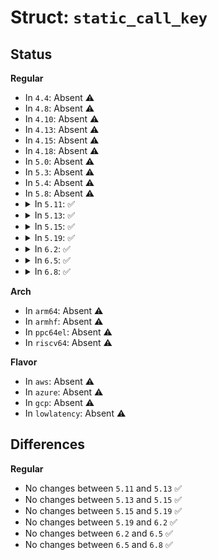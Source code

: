 # Struct: <code>static_call_key</code>

## Status
<b>Regular</b>
<ul>
<li>
In <code>4.4</code>: Absent ⚠️
</li>
<li>
In <code>4.8</code>: Absent ⚠️
</li>
<li>
In <code>4.10</code>: Absent ⚠️
</li>
<li>
In <code>4.13</code>: Absent ⚠️
</li>
<li>
In <code>4.15</code>: Absent ⚠️
</li>
<li>
In <code>4.18</code>: Absent ⚠️
</li>
<li>
In <code>5.0</code>: Absent ⚠️
</li>
<li>
In <code>5.3</code>: Absent ⚠️
</li>
<li>
In <code>5.4</code>: Absent ⚠️
</li>
<li>
In <code>5.8</code>: Absent ⚠️
</li>
<li>
<details>
<summary>In <code>5.11</code>: ✅</summary>

```c
struct static_call_key {
    void *func;
    long unsigned int type;
    struct static_call_mod *mods;
    struct static_call_site *sites;
};
```
</details>
</li>
<li>
<details>
<summary>In <code>5.13</code>: ✅</summary>

```c
struct static_call_key {
    void *func;
    long unsigned int type;
    struct static_call_mod *mods;
    struct static_call_site *sites;
};
```
</details>
</li>
<li>
<details>
<summary>In <code>5.15</code>: ✅</summary>

```c
struct static_call_key {
    void *func;
    long unsigned int type;
    struct static_call_mod *mods;
    struct static_call_site *sites;
};
```
</details>
</li>
<li>
<details>
<summary>In <code>5.19</code>: ✅</summary>

```c
struct static_call_key {
    void *func;
    long unsigned int type;
    struct static_call_mod *mods;
    struct static_call_site *sites;
};
```
</details>
</li>
<li>
<details>
<summary>In <code>6.2</code>: ✅</summary>

```c
struct static_call_key {
    void *func;
    long unsigned int type;
    struct static_call_mod *mods;
    struct static_call_site *sites;
};
```
</details>
</li>
<li>
<details>
<summary>In <code>6.5</code>: ✅</summary>

```c
struct static_call_key {
    void *func;
    long unsigned int type;
    struct static_call_mod *mods;
    struct static_call_site *sites;
};
```
</details>
</li>
<li>
<details>
<summary>In <code>6.8</code>: ✅</summary>

```c
struct static_call_key {
    void *func;
    long unsigned int type;
    struct static_call_mod *mods;
    struct static_call_site *sites;
};
```
</details>
</li>
</ul>
<b>Arch</b>
<ul>
<li>
In <code>arm64</code>: Absent ⚠️
</li>
<li>
In <code>armhf</code>: Absent ⚠️
</li>
<li>
In <code>ppc64el</code>: Absent ⚠️
</li>
<li>
In <code>riscv64</code>: Absent ⚠️
</li>
</ul>
<b>Flavor</b>
<ul>
<li>
In <code>aws</code>: Absent ⚠️
</li>
<li>
In <code>azure</code>: Absent ⚠️
</li>
<li>
In <code>gcp</code>: Absent ⚠️
</li>
<li>
In <code>lowlatency</code>: Absent ⚠️
</li>
</ul>

## Differences
<b>Regular</b>
<ul>
<li>
No changes between <code>5.11</code> and <code>5.13</code> ✅
</li>
<li>
No changes between <code>5.13</code> and <code>5.15</code> ✅
</li>
<li>
No changes between <code>5.15</code> and <code>5.19</code> ✅
</li>
<li>
No changes between <code>5.19</code> and <code>6.2</code> ✅
</li>
<li>
No changes between <code>6.2</code> and <code>6.5</code> ✅
</li>
<li>
No changes between <code>6.5</code> and <code>6.8</code> ✅
</li>
</ul>
